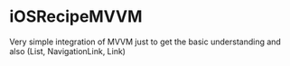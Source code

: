 # iOSRecipeMVVM

Very simple integration of MVVM just to get the basic understanding and also (List, NavigationLink, Link)
